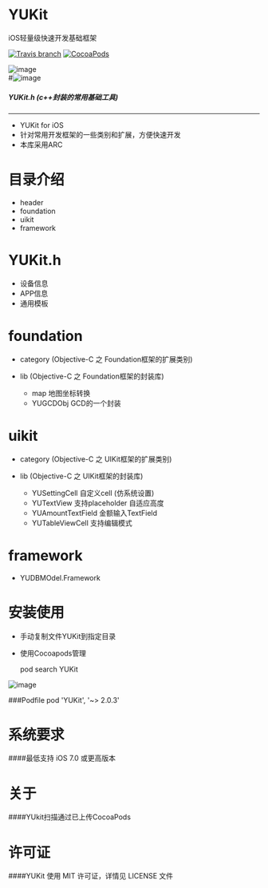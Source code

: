 YUKit
=========
iOS轻量级快速开发基础框架

[![Travis branch](https://img.shields.io/travis/rust-lang/rust/master.svg)](https://github.com/c6357/YUKit)
[![CocoaPods](https://img.shields.io/cocoapods/v/YUKit.svg)](https://github.com/c6357/YUKit)


![image](https://github.com/c6357/YUKit/blob/master/sample.gif)
</br>
#![image](https://github.com/c6357/YUKit/blob/master/sample2.gif)

##### YUKit.h (c++封装的常用基础工具)
----

* YUKit for iOS
* 针对常用开发框架的一些类别和扩展，方便快速开发
* 本库采用ARC


目录介绍
=================

* header
* foundation
* uikit
* framework

YUKit.h
=================
* 设备信息
* APP信息
* 通用模板

foundation
=================
* category (Objective-C 之 Foundation框架的扩展类别)

* lib (Objective-C 之 Foundation框架的封装库)
	 * map					地图坐标转换
	 * YUGCDObj			GCD的一个封装

uikit
=================
* category (Objective-C 之 UIKit框架的扩展类别)

* lib (Objective-C 之 UIKit框架的封装库)
   * YUSettingCell            自定义cell (仿系统设置)
   * YUTextView               支持placeholder 自适应高度
   * YUAmountTextField        金额输入TextField
   * YUTableViewCell          支持编辑模式







framework
=================
* YUDBMOdel.Framework


 

 
 
安装使用
=================

* 手动复制文件YUKit到指定目录

* 使用Cocoapods管理

    pod search YUKit  
  
![image](https://github.com/c6357/YUKit/blob/master/install.png)

###Podfile
    pod 'YUKit', '~> 2.0.3'


系统要求
=================
####最低支持 iOS 7.0 或更高版本
 
 
关于
=================
####YUkit扫描通过已上传CocoaPods


许可证
=================
####YUKit 使用 MIT 许可证，详情见 LICENSE 文件
 
 
